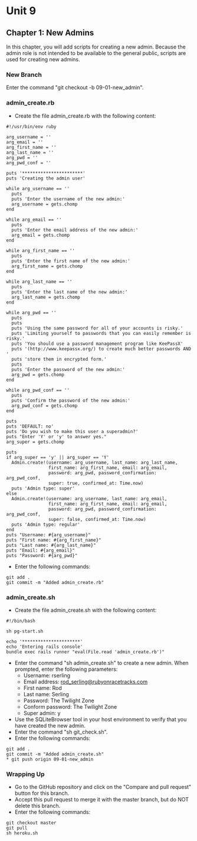 # Unit 9
## Chapter 1: New Admins

In this chapter, you will add scripts for creating a new admin.  Because the admin role is not intended to be available to the general public, scripts are used for creating new admins.

### New Branch
Enter the command "git checkout -b 09-01-new_admin".

### admin_create.rb
* Create the file admin_create.rb with the following content:
```
#!/usr/bin/env ruby

arg_username = ''
arg_email = ''
arg_first_name = ''
arg_last_name = ''
arg_pwd = ''
arg_pwd_conf = ''

puts '***********************'
puts 'Creating the admin user'

while arg_username == ''
  puts
  puts 'Enter the username of the new admin:'
  arg_username = gets.chomp
end

while arg_email == ''
  puts
  puts 'Enter the email address of the new admin:'
  arg_email = gets.chomp
end

while arg_first_name == ''
  puts
  puts 'Enter the first name of the new admin:'
  arg_first_name = gets.chomp
end

while arg_last_name == ''
  puts
  puts 'Enter the last name of the new admin:'
  arg_last_name = gets.chomp
end

while arg_pwd == ''
  puts
  puts
  puts 'Using the same password for all of your accounts is risky.'
  puts 'Limiting yourself to passwords that you can easily remember is risky.'
  puts 'You should use a password management program like KeePassX'
  puts '(http://www.keepassx.org/) to create much better passwords AND '
  puts 'store them in encrypted form.'
  puts
  puts 'Enter the password of the new admin:'
  arg_pwd = gets.chomp
end

while arg_pwd_conf == ''
  puts
  puts 'Confirm the password of the new admin:'
  arg_pwd_conf = gets.chomp
end

puts
puts 'DEFAULT: no'
puts 'Do you wish to make this user a superadmin?'
puts "Enter 'Y' or 'y' to answer yes."
arg_super = gets.chomp

puts
if arg_super == 'y' || arg_super == 'Y'
  Admin.create!(username: arg_username, last_name: arg_last_name,
                first_name: arg_first_name, email: arg_email,
                password: arg_pwd, password_confirmation: arg_pwd_conf,
                super: true, confirmed_at: Time.now)
  puts 'Admin type: super'
else
  Admin.create!(username: arg_username, last_name: arg_email,
                first_name: arg_first_name, email: arg_email,
                password: arg_pwd, password_confirmation: arg_pwd_conf,
                super: false, confirmed_at: Time.now)
  puts 'Admin type: regular'
end
puts "Username: #{arg_username}"
puts "First name: #{arg_first_name}"
puts "Last name: #{arg_last_name}"
puts "Email: #{arg_email}"
puts "Password: #{arg_pwd}"
```
* Enter the following commands:
```
git add .
git commit -m "Added admin_create.rb"
```

### admin_create.sh
* Create the file admin_create.sh with the following content:
```
#!/bin/bash

sh pg-start.sh

echo '**********************'
echo 'Entering rails console'
bundle exec rails runner "eval(File.read 'admin_create.rb')"
```
* Enter the command "sh admin_create.sh" to create a new admin.  When prompted, enter the following parameters:
  * Username: rserling
  * Email address: rod_serling@rubyonracetracks.com
  * First name: Rod
  * Last name: Serling
  * Password: The Twilight Zone
  * Conform password: The Twilight Zone
  * Super admin: y
* Use the SQLiteBrowser tool in your host environment to verify that you have created the new admin.
* Enter the command "sh git_check.sh".
* Enter the following commands:
```
git add .
git commit -m "Added admin_create.sh"
* git push origin 09-01-new_admin
```

### Wrapping Up
* Go to the GitHub repository and click on the "Compare and pull request" button for this branch.
* Accept this pull request to merge it with the master branch, but do NOT delete this branch.
* Enter the following commands:
```
git checkout master
git pull
sh heroku.sh
```

